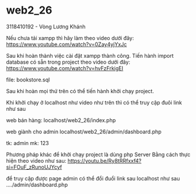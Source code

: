 # web2_26
 
3118410192 - Vòng Lương Khánh

Nếu chưa tải xampp thì hãy làm theo video dưới đây:
https://www.youtube.com/watch?v=0Zay4yjYxJc

Sau khi hoàn thành việc cài đặt xampp thành công.
Tiến hành import database có sẵn trong project theo video dưới đây:
https://www.youtube.com/watch?v=hvFzFrkigEI

file: bookstore.sql

Sau khi hoàn mọi thứ trên có thể tiến hành khởi chạy project.

Khi khởi chạy ở localhost như video như trên thì có thể truy cập đuôi link như sau

web bán hàng:
localhost/web2_26/index.php

web giành cho admin
localhost/web2_26/admin/dashboard.php

tk: admin 
mk: 123

Phương pháp khác để khởi chạy project là dùng php Server
Bằng cách thực hiện theo video như sau:
https://youtu.be/Ry8tRRfxxf4?si=FOuF_zRunoUJYcyf

để truy cập được page admin có thể đổi đuổi link sau localhost như sau ..../admin/dashboard.php
